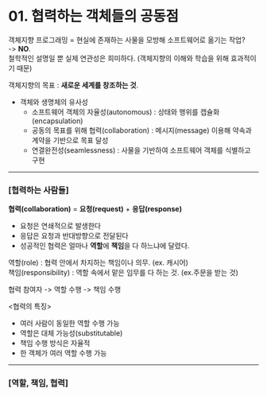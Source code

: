 # 01. 협력하는 객체들의 공동점 #
    
    
객체지향 프로그래밍 = 현실에 존재하는 사물을 모방해 소프트웨어로 옮기는 작업?  
-> <b>NO</b>.   
철학적인 설명일 뿐 실제 연관성은 희미하다. (객체지향의 이해와 학습을 위해 효과적이기 때문)  
  
객체지향의 목표 : <b>새로운 세계를 창조하는 것</b>.  
  
- 객체와 생명체의 유사성
  - 소프트웨어 객체의 자율성(autonomous) : 상태와 행위를 캡슐화(encapsulation)
  - 공동의 목표를 위해 협력(collaboration) : 메시지(message) 이용해 약속과 계약을 기반으로 목표 달성
  - 연결완전성(seamlessness) : 사물을 기반하여 소프트웨어 객체를 식별하고 구현  
 
 
 -----------------
 ### [협력하는 사람들] ###   
 
 <b>협력(collaboration)</b> = <b>요청(request)</b> + <b>응답(response)</b>  
   
 - 요청은 연쇄적으로 발생한다
 - 응답은 요청과 반대방향으로 전달된다
 - 성공적인 협력은 얼마나 <b>역할</b>에 <b>책임</b>을 다 하느냐에 달렸다.  
   
 역할(role)  :  협력 안에서 차지하는 책임이나 의무. (ex. 캐시어)  
 책임(responsibility)  :  역할 속에서 맡은 임무를 다 하는 것. (ex.주문을 받는 것)    
  
 협력 참여자 -> 역할 수행 -> 책임 수행   
  
 <협력의 특징>
 - 여러 사람이 동일한 역할 수행 가능
 - 역할은 대체 가능성(substitutable)
 - 책임 수행 방식은 자율적
 - 한 객체가 여러 역할 수행 가능  
   
  -----------------
 ### [역할, 책임, 협력] ### 
 

